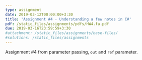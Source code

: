 ```yaml
---
type: assignment
date: 2019-03-12T00:00:00+3:30
title: 'Assignment #4 - Understanding a few notes in C#'
pdf: /static_files/assignments/pdfs/HW4.fa.pdf
due: 2019-03-16T23:59:59+3:30
#attachment: /static_files/assignments/base-files/
#solutions: /static_files/assignments
---
```

Assignment #4 from parameter passing, `out` and `ref` parameter.

